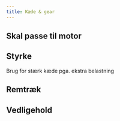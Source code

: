 ```yaml
---
title: Kæde & gear
---
```


## Skal passe til motor

## Styrke
Brug for stærk kæde pga. ekstra belastning

## Remtræk

## Vedligehold
